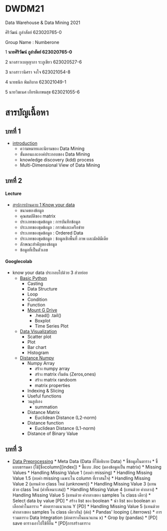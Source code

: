 # DWDM21
Data Warehouse &amp; Data Mining 2021

ศิริวัฒน์ ภูลำสัตย์ 623020765-0

Group Name : Numberone

1 **นายศิริวัฒน์ ภูลำสัตย์ 623020765-0**

2 นางสาวเบญญาภา ระภูเขียว 623020527-6

3 นางสาววนิศรา จงใจ 623021054-8

4 นายธนิก พิมภิบาล 623021049-1	

5 นายวิฆเนศ เกียรติเกษมสุข 623021055-6	

# สารบัญเนื้อหา
## บทที่ 1
* [introduction](https://github.com/siriwat-heart/DWDM21/blob/main/HW1)
  * ความหมายเเละนิยามของ Data Mining
  * ขั้นตอนเเละองค์ประกอบของ Data Mining
  * knowledge discovery (kdd) process
  * Multi-Dimensional View of Data Mining
## บทที่ 2
#### Lecture
   * [สรุปการบ้านคาบ 1 Know your data](https://github.com/siriwat-heart/DWDM21/blob/main/HW2.1)
     * ขนาดของข้อมูล
     * คุณสมบัติของ matrix
     * ประเภทของชุดข้อมูล : การบันทึกข้อมูล
     * ประเภทของชุดข้อมูล : กราฟเเละเครือข่าย
     * ประเภทของชุดข้อมูล : Ordered Data
     * ประเภทของชุดข้อมูล : ข้อมูลเชิงพื้นที่ ภาพ เเละมัลติมีเดีย
     * ลักษณะสำคัญของข้อมูล
     * ข้อมูลที่เป็นตัวเลข
#### Googlecolab  
   * know your data ประกอบไปด้วย 3 ส่วยย่อย
     * [Basic Python](https://github.com/siriwat-heart/DWDM21/blob/main/Data101(chapter2).ipynb)
       * Casting
       * Data Structure
       * Loop
       * Condition
       * Function
       * [Mount G Drive](https://github.com/siriwat-heart/DWDM21/blob/main/Data102_(Chapter2).ipynb)
         * .head() .tail() 
         * Boxplot
         * Time Series Plot
     * [Data Visualization](https://github.com/siriwat-heart/DWDM21/blob/main/Data_Visualization.ipynb)
       * Scatter plot
       * Plot
       * Bar chart
       * Histogram
     * [Distance Numpy](https://github.com/siriwat-heart/DWDM21/blob/main/Distance_Numpy.ipynb)
       * Numpy Array
         * สร้าง numpy array
         * สร้าง matrix เริ่มต้น (Zeros,ones)
         * สร้าง matrix randoom
         * matrix properties
       * Indexing & Slicing
       * Useful functions
       * วนลูปเอง
         * summation
       * Distance Matrix
         * Euclidean Distance (L2-norm)
       * Distance function
         * Euclidean Distance (L1-norm)
       * Distance of Binary Value
## บทที่ 3 
* [Data Preprocessing](https://github.com/siriwat-heart/DWDM21/blob/main/Data_Preprocessing(Chapter3).ipynb)
      * Meta Data (Data ที่ใช้อธิบาย Data)
      * ชี้ข้อมูลในตาราง 
         * ชี้แบบธรรมดา (ใช้[ชื่อcolumn][index])
         * ชี้แบบ .iloc (มองข้อมูลเป็น matrix)
      * Missing Values
         * Handling Missing Value 1 (ลบค่า missing)
         * Handling Missing Value 1.5 (ลบค่า missing เฉพาะใน column ที่เราสนใจ)
         * Handling Missing Value 2 (แทนด้วย class ใหม่ (unknown))
         * Handling Missing Value 3 (แทนด้วย class ใหม่ (ค่าที่เหมาะสม))
         * Handling Missing Value 4 (เเทนด้วย ค่ากลาง)
         * Handling Missing Value 5 (แทนด้วย ค่ากลางของ samples ใน class เดียว)
      * Select data by value [PD]
         * สร้าง list ของ boolean
         * นำ list ของ boolean มาเลือกค่าในตาราง
         * ต่อตารางแนวแกน Y [PD]
         * Handling Missing Value 5 (แทนด้วย ค่ากลางของ samples ใน class เดียวกัน) (ต่อ)
      * Pandas' looping (.iterrows)
      * การรวมตาราง Data Integration (ต่อตารางในแนวแกน x)
         * Grop by (pandas) 
         * [PD] save ตารางเอาไปใช้ที่อื่น
         * [PD]การสร้างตาราง
